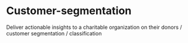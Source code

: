 # Customer-segmentation
Deliver actionable insights to a charitable organization on their donors / customer segmentation / classification
